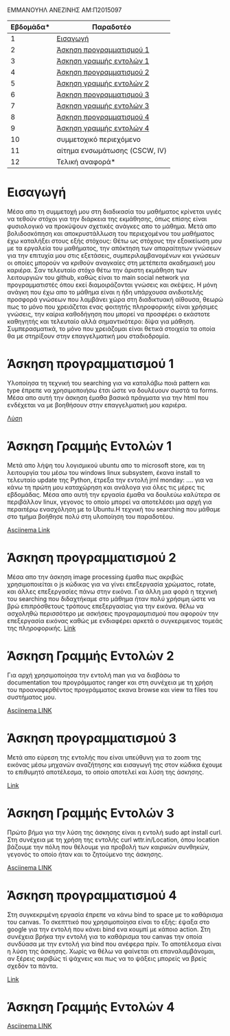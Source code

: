 ΕΜΜΑΝΟΥΗΛ ΑΝΕΖΙΝΗΣ
ΑΜ:Π2015097


| Εβδομάδα* | Παραδοτέο |
| --- | --- |
| 1 | [Εισαγωγή](#Εισαγωγή) |
| 2 | [Άσκηση προγραμματισμού 1](#Άσκηση-προγραμματισμού-1) |
| 3 | [Άσκηση γραμμής εντολών 1](#Άσκηση-Γραμμής-Εντολών-1) |
| 4 | [Άσκηση προγραμματισμού 2](#Άσκηση-προγραμματισμού-2)|
| 5 | [Άσκηση γραμμής εντολών 2](#Άσκηση-γραμμής-εντολών-2) |
| 6 | [Άσκηση προγραμματισμού 3](#Άσκηση-προγραμματισμού-3) |
| 7 | [Άσκηση γραμμής εντολών 3](#Άσκηση-γραμμής-εντολών-3)|
| 8 | [Άσκηση προγραμματισμού 4](#Άσκηση-προγραμματισμού-4) |
| 9 | [Άσκηση γραμμής εντολών 4](#Άσκηση-γραμμής-εντολών-4) |
| 10 | συμμετοχικό περιεχόμενο |
| 11 | αίτημα ενσωμάτωσης (CSCW, IV) |
| 12 | Τελική αναφορά* |

# Εισαγωγή
Μέσα απο τη συμμετοχή μου στη διαδικασία του μαθήματος κρίνεται υγιές να τεθούν στόχοι για την διάρκεια της εκμάθησης, όπως επίσης είναι φυσιολογικό να προκύψουν σχετικές ανάγκες
απο το μάθημα. Μετά απο βολιδοσκόπηση και αποκρυστάλλωση του περιεχομένου του μαθήματος έχω καταλήξει στους εξής στόχους: Θέτω ως στόχους την εξοικείωση μου με τα εργαλεία του
μαθήματος, την απόκτηση των απαραίτητων γνώσεων για την επιτυχία μου στις εξετάσεις, συμπεριλαμβανομένων και γνώσεων οι οποίες μπορούν να κριθούν αναγκαίες στη μετέπειτα
ακαδημαική μου καριέρα. Σαν τελευταίο στόχο θέτω την άριστη εκμάθηση των λειτουργιών του github, καθώς είναι το main social network για προγραμματιστές όπου εκεί διαμοιράζονται
γνώσεις και σκέψεις. Η μόνη ανάγκη που έχω απο το μάθημα είναι η ήδη υπάρχουσα ανιδιοτελής προσφορά γνώσεων που λαμβάνει χώρα στη διαδικτυακή αίθουσα, θεωρώ πως το μόνο που
χρειάζεται ενας φοιτητής πληροφορικής είναι χρήσιμες γνώσεις, την καίρια καθοδήγηση που μπορεί να προσφέρει ο εκάστοτε καθηγητής και τελευταίο αλλά σημαντικότερο: δίψα για μάθηση.
Συμπερασματικά, το μόνο που χρειάζομαι είναι θετικά στοιχεία τα οποία θα με στηρίξουν στην επαγγελματική μου σταδιοδρομία.

# Άσκηση προγραμματισμού 1

Υλοποίησα τη τεχνική του searching για να καταλάβω ποιά pattern και type έπρεπε να χρησιμοποιήσω έτσι ώστε να δουλέυουν σωστά τα forms. Μέσα απο αυτή την άσκηση έμαθα βασικά πράγματα για την html που ενδέχεται να με βοηθήσουν στην επαγγελματική μου καριέρα.

[Λύση](https://github.com/p15anez/site/blob/2015097/_remix/form-validation.md)

# Άσκηση Γραμμής Εντολών 1

Μετά απο λήψη του λογισμικού ubuntu απο το microsoft store, και τη λειτουργία του μέσω του windows linux subsystem, έκανα install το τελευταίo update της Python, έτρεξα την εντολή jrnl monday: .... για να κάνω τη πρώτη μου καταχώρηση και ανάλογα για όλες τις μέρες τις εβδομάδας. Μέσα απο αυτή την εργασία έμαθα να δουλεύω καλύτερα σε περιβάλλον linux, γεγονος το οποίο μπορεί να αποτελέσει μια αρχή για περαιτέρω ενασχόληση με to Ubuntu.H τεχνική του searching που μάθαμε στο τμήμα βοήθησε πολύ στη υλοποίηση του παραδοτέου.

[Asciinema Link](https://asciinema.org/a/367730)

# Άσκηση προγραμματισμού 2

Μέσα απο την άσκηση image processing έμαθα πως ακριβώς χρησιμοποιείται ο js κώδικας για να γίνει επεξεργασία χρώματος, rotate, και άλλες επεξεργασίες πάνω στην εικόνα. Για άλλη μια φορά η τεχνική του searching που διδαχτήκαμε στο μάθημα ήταν πολύ χρήσιμη ώστε να βρώ επιπρόσθετους τρόπους επεξεργασίας για την εικόνα. θέλω να ασχοληθώ περισσότερο με ασκήσεις προγραμαμτισμού που αφορούν την επεξεργασία εικόνας καθώς με ενδιαφέρει αρκετά ο συγκεριμενος τομεάς της πληροφορικής.
[Link](https://github.com/p15anez/site/blob/2015097/_remix/image-filter.md)

# Άσκηση Γραμμής Εντολών 2
Για αρχή χρησιμοποίησα την εντολή man για να διαβάσω το documentation του προγράμματος ranger και στη συνέχεια με τη χρήση του προαναφερθέντος προγράμματος εκανα browse και view τα files του συστήματος μου.

[Asciinema LINK](https://asciinema.org/a/371387)

# Άσκηση προγραμματισμού 3
Μετά απο εύρεση της εντολής που είναι υπεύθυνη για το zoom της εικόνας μέσω μηχανών αναζήτησης και εισαγωγή της στον κώδικα έχουμε το επιθυμητό αποτέλεσμα, το οποίο αποτελεί και λύση της άσκησης.

[Link](https://github.com/p15anez/site/blob/2015097/_remix/image-zoom.md)


# Άσκηση Γραμμής Εντολών 3
Πρώτο βήμα για την λύση της άσκησης είναι η εντολή sudo apt install curl. Στη συνέχεια με τη χρήση της εντολής curl wttr.in/Location, όπου location βάζουμε την πόλη που θέλουμε για προβολή των καιρικών συνθηκών, γεγονός το οποίο ήταν και το ζητούμενο της άσκησης.

[Asciinema LINK](https://asciinema.org/a/374045)


# Άσκηση προγραμματισμού 4
Στη συγκεκριμένη εργασία έπρεπε να κάνω bind το space με το καθάρισμα του canvas. Το σκεπττικό που χρησιμοποίησα είναι το εξής: έψαξα στο google για την εντολή που κάνει bind ενα κουμπί με κάποιο action. Στη συνέχεια βρήκα την εντολή για το καθάρισμα του canvas την οποία συνδύασα με την εντολή για bind που ανέφερα πρίν. Το αποτέλεσμα είναι η λύση της άσκησης. Χωρίς να θέλω να φαίνεται οτι επαναλαμβάνομαι, αν ξέρεις ακριβώς τί ψάχνεις και πως να το ψάξεις μπορείς να βρείς σχεδόν τα πάντα.

[Link](https://github.com/p15anez/site/blob/2015097/_remix/mouse-draw.md)

# Άσκηση Γραμμής Εντολών 4


[Asciinema LINK](https://asciinema.org/a/377815)
